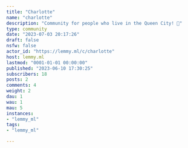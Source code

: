 ```yaml
---
title: "Charlotte" 
name: "charlotte"
description: "Community for people who live in the Queen City! 🌃"
type: community
date: "2023-07-03 20:17:26"
draft: false
nsfw: false
actor_id: "https://lemmy.ml/c/charlotte"
host: lemmy.ml
lastmod: "0001-01-01 00:00:00"
published: "2023-06-10 17:30:25"
subscribers: 18
posts: 2
comments: 4
weight: 2
dau: 1
wau: 1
mau: 5
instances:
- "lemmy_ml"
tags: 
- "lemmy_ml"

---
```


